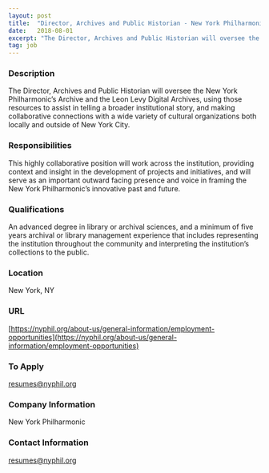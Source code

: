 ```yaml
---
layout: post
title:  "Director, Archives and Public Historian - New York Philharmonic"
date:   2018-08-01
excerpt: "The Director, Archives and Public Historian will oversee the New York Philharmonic’s Archive and the Leon Levy Digital Archives, using those resources to assist in telling a broader institutional story, and making collaborative connections with a wide variety of cultural organizations both locally and outside of New York City."
tag: job
---
```


### Description   

The Director, Archives and Public Historian will oversee the New York Philharmonic’s Archive and the Leon Levy Digital Archives, using those resources to assist in telling a broader institutional story, and making collaborative connections with a wide variety of cultural organizations both locally and outside of New York City.


### Responsibilities   

This highly collaborative position will work across the institution, providing context and insight in the development of projects and initiatives, and will serve as an important outward facing presence and voice in framing the New York Philharmonic’s innovative past and future.


### Qualifications   

An advanced degree in library or archival sciences, and a minimum of five years archival or library management experience that includes representing
the institution throughout the community and interpreting the institution’s collections to the public.




### Location   

New York, NY


### URL   

[https://nyphil.org/about-us/general-information/employment-opportunities](https://nyphil.org/about-us/general-information/employment-opportunities)

### To Apply   

resumes@nyphil.org


### Company Information   

New York Philharmonic


### Contact Information   

resumes@nyphil.org

